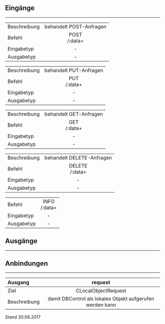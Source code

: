 ## Eingänge
---------------

|||
| :----------- |:-----: |
|Beschreibung| behandelt POST-Anfragen|
|Befehl| POST<br>/:data+|
|Eingabetyp| -|
|Ausgabetyp| -|

|||
| :----------- |:-----: |
|Beschreibung| behandelt PUT-Anfragen|
|Befehl| PUT<br>/:data+|
|Eingabetyp| -|
|Ausgabetyp| -|

|||
| :----------- |:-----: |
|Beschreibung| behandelt GET-Anfragen|
|Befehl| GET<br>/:data+|
|Eingabetyp| -|
|Ausgabetyp| -|

|||
| :----------- |:-----: |
|Beschreibung| behandelt DELETE-Anfragen|
|Befehl| DELETE<br>/:data+|
|Eingabetyp| -|
|Ausgabetyp| -|

|||
| :----------- |:-----: |
|Befehl| INFO<br>/:data+|
|Eingabetyp| -|
|Ausgabetyp| -|


## Ausgänge
---------------


## Anbindungen
---------------

|Ausgang|request|
| :----------- |:-----: |
|Ziel| CLocalObjectRequest|
|Beschreibung| damit DBControl als lokales Objekt aufgerufen werden kann|


Stand 30.06.2017
